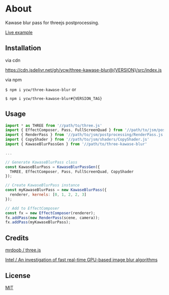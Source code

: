 # About

Kawase blur pass for threejs postprocessing. 

[Live example](https://ycw.github.io/three-kawase-blur/example/index.html)



## Installation

via cdn

https://cdn.jsdelivr.net/gh/ycw/three-kawase-blur@{VERSION}/src/index.js

via npm

`$ npm i ycw/three-kawase-blur` or

`$ npm i ycw/three-kawase-blur#{VERSION_TAG}`



## Usage

```js
import * as THREE from '//path/to/three.js'
import { EffectComposer, Pass, FullScreenQuad } from '//path/to/jsm/postprocessing/EffectComposer.js'
import { RenderPass } from '//path/to/jsm/postprocessing/RenderPass.js'
import { CopyShader } from '//path/to/jsm/shaders/CopyShader.js'
import { KawaseBlurPassGen } from '//path/to/three-kawase-blur'

...

// Generate KawaseBlurPass class
const KawaseBlurPass = KawaseBlurPassGen({
  THREE, EffectComposer, Pass, FullScreenQuad, CopyShader
}); 

// Create KawaseBlurPass instance
const myKawaseBlurPass = new KawaseBlurPass({ 
  renderer, kernels: [0, 1, 2, 2, 3] 
});

// Add to EffectComposer 
const fx = new EffectComposer(renderer);
fx.addPass(new RenderPass(scene, camera));
fx.addPass(myKawaseBlurPass);
```



## Credits

[mrdoob / three.js](https://github.com/mrdoob/three.js/)

[Intel / An investigation of fast real-time GPU-based image blur algorithms](https://software.intel.com/content/www/us/en/develop/blogs/an-investigation-of-fast-real-time-gpu-based-image-blur-algorithms.html)



## License

[MIT](./LICENSE)